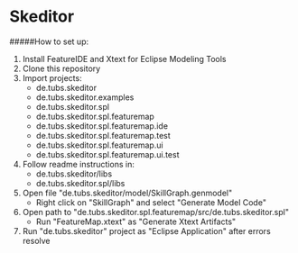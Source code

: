 # Skeditor

#####How to set up:

1. Install FeatureIDE and Xtext for Eclipse Modeling Tools
2. Clone this repository
3. Import projects:
    - de.tubs.skeditor
    - de.tubs.skeditor.examples
    - de.tubs.skeditor.spl
    - de.tubs.skeditor.spl.featuremap
    - de.tubs.skeditor.spl.featuremap.ide
    - de.tubs.skeditor.spl.featuremap.test
    - de.tubs.skeditor.spl.featuremap.ui
    - de.tubs.skeditor.spl.featuremap.ui.test
4. Follow readme instructions in:
    - de.tubs.skeditor/libs
    - de.tubs.skeditor.spl/libs
5. Open file "de.tubs.skeditor/model/SkillGraph.genmodel"
    - Right click on "SkillGraph" and select "Generate Model Code"
6. Open path to "de.tubs.skeditor.spl.featuremap/src/de.tubs.skeditor.spl"
    - Run "FeatureMap.xtext" as "Generate Xtext Artifacts"
7. Run "de.tubs.skeditor" project as "Eclipse Application" after errors resolve